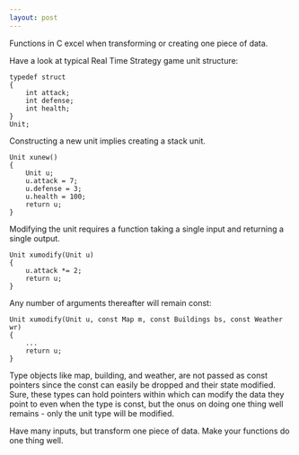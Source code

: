 ```yaml
---
layout: post
---
```


Functions in C excel when transforming or creating one piece of data.

Have a look at typical Real Time Strategy game unit structure:

    typedef struct
    {
        int attack;
        int defense;
        int health;
    }
    Unit;

Constructing a new unit implies creating a stack unit.

    Unit xunew()
    {
        Unit u;
        u.attack = 7;
        u.defense = 3;
        u.health = 100;
        return u;
    }

Modifying the unit requires a function taking a single input and returning a single output.

    Unit xumodify(Unit u)
    {
        u.attack *= 2;
        return u;
    }

Any number of arguments thereafter will remain const:

    Unit xumodify(Unit u, const Map m, const Buildings bs, const Weather wr)
    {
        ...
        return u;
    }

Type objects like map, building, and weather, are not passed as const pointers
since the const can easily be dropped and their state modified. Sure, these types can
hold pointers within which can modify the data they point to even when the type is const,
but the onus on doing one thing well remains - only the unit type will be modified.

Have many inputs, but transform one piece of data. Make your functions do one thing well.
